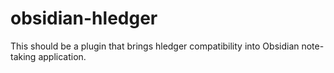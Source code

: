 # obsidian-hledger
This should be a plugin that brings hledger compatibility into Obsidian note-taking application.
